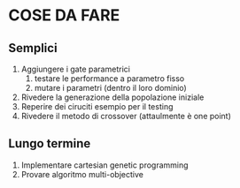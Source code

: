 # COSE DA FARE
## Semplici
1. Aggiungere i gate parametrici  
    1. testare le performance a parametro fisso  
    2. mutare i parametri (dentro il loro dominio)  
2. Rivedere la generazione della popolazione iniziale
3. Reperire dei ciruciti esempio per il testing
4. Rivedere il metodo di crossover (attaulmente è one point)

## Lungo termine
1. Implementare cartesian genetic programming
2. Provare algoritmo multi-objective
